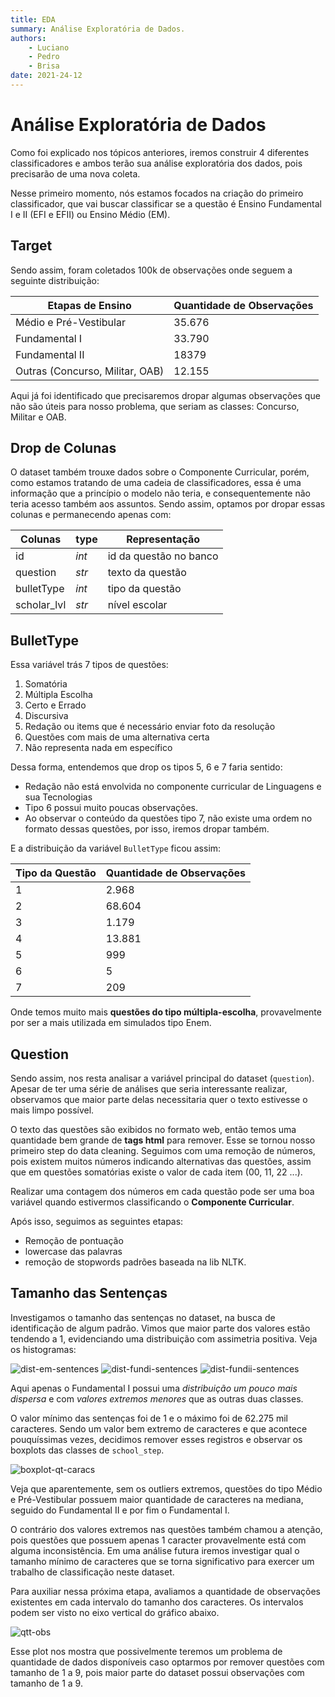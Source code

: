 ```yaml
---
title: EDA
summary: Análise Exploratória de Dados.
authors:
    - Luciano
    - Pedro
    - Brisa
date: 2021-24-12
---
```


# Análise Exploratória de Dados

Como foi explicado nos tópicos anteriores, iremos construir 4 diferentes classificadores e ambos terão sua análise exploratória dos dados, pois precisarão de uma nova coleta. 

Nesse primeiro momento, nós estamos focados na criação do primeiro classificador, que vai buscar classificar se a questão é Ensino Fundamental I e II (EFI e EFII) ou Ensino Médio (EM).


## Target

Sendo assim, foram coletados 100k de observações onde seguem a seguinte distribuição:

| Etapas de Ensino | Quantidade de Observações |
| ---------------- | ------------------------- |
| Médio e Pré-Vestibular | 35.676 |
| Fundamental I | 33.790 |
| Fundamental II | 18379 |
| Outras (Concurso, Militar, OAB) | 12.155 |


Aqui já foi identificado que precisaremos dropar algumas observações que não são úteis para nosso problema, que seriam as classes: Concurso, Militar e OAB.


## Drop de Colunas

O dataset também trouxe dados sobre o Componente Curricular, porém, como estamos tratando de uma cadeia de classificadores, essa é uma informação que a princípio o modelo não teria, e consequentemente não teria acesso também aos assuntos. Sendo assim, optamos por dropar essas colunas e permanecendo apenas com:

| Colunas | type  | Representação |
| ------- | ----- | ------------- |
| id | *int* | id da questão no banco |
| question | *str* | texto da questão |
| bulletType | *int* | tipo da questão |
| scholar_lvl | *str* | nível escolar |


## BulletType

Essa variável trás 7 tipos de questões:

1. Somatória
2. Múltipla Escolha
3. Certo e Errado
4. Discursiva
5. Redação ou items que é necessário enviar foto da resolução
6. Questões com mais de uma alternativa certa
7. Não representa nada em específico

Dessa forma, entendemos que drop os tipos 5, 6 e 7 faria sentido:

- Redação não está envolvida no componente curricular de Linguagens e sua Tecnologias
- Tipo 6 possui muito poucas observações.
- Ao observar o conteúdo da questões tipo 7, não existe uma ordem no formato dessas questões, por isso, iremos dropar também.

E a distribuição da variável `BulletType` ficou assim:

| Tipo da Questão | Quantidade de Observações |
| --------------- | ------------------------- |
| 1 | 2.968 |
| 2 | 68.604 |
| 3 | 1.179 |
| 4 | 13.881 |
| 5 | 999 |
| 6 | 5 |
| 7 | 209 |

Onde temos muito mais **questões do tipo múltipla-escolha**, provavelmente por ser a mais utilizada em simulados tipo Enem. 


## Question

Sendo assim, nos resta analisar a variável principal do dataset (`question`). Apesar de ter uma série de análises que seria interessante realizar, observamos que maior parte delas necessitaria quer o texto estivesse o mais limpo possível. 

O texto das questões são exibidos no formato web, então temos uma quantidade bem grande de **tags html** para remover. Esse se tornou nosso primeiro step do data cleaning. Seguimos com uma remoção de números, pois existem muitos números indicando alternativas das questões, assim que em questões somatórias existe o valor de cada item (00, 11, 22 ...).

Realizar uma contagem dos números em cada questão pode ser uma boa variável quando estivermos classificando o **Componente Curricular**.

Após isso, seguimos as seguintes etapas: 

- Remoção de pontuação
- lowercase das palavras
- remoção de stopwords padrões baseada na lib NLTK.

## Tamanho das Sentenças

Investigamos o tamanho das sentenças no dataset, na busca de identificação de algum padrão. Vimos que maior parte dos valores estão tendendo a 1, evidenciando uma distribuição com assimetria positiva. Veja os histogramas:

![dist-em-sentences](imgs/distr-sent-em.png)
![dist-fundi-sentences](imgs/dist-sent-fundI.png)
![dist-fundii-sentences](imgs/dist-sent-fundII.png)

Aqui apenas o Fundamental I possui uma *distribuição um pouco mais dispersa* e com *valores extremos menores* que as outras duas classes. 

O valor mínimo das sentenças foi de 1 e o máximo foi de 62.275 mil caracteres. Sendo um valor bem extremo de caracteres e que acontece pouquíssimas vezes, decidimos remover esses registros e observar os boxplots das classes de `school_step`.

![boxplot-qt-caracs](imgs/boxplot-qt-caracs.png)

Veja que aparentemente, sem os outliers extremos, questões do tipo Médio e Pré-Vestibular possuem maior quantidade de caracteres na mediana, seguido do Fundamental II e por fim o Fundamental I.

O contrário dos valores extremos nas questões também chamou a atenção, pois questões que possuem apenas 1 caracter provavelmente está com alguma inconsistência. Em uma análise futura iremos investigar qual o tamanho mínimo de caracteres que se torna significativo para exercer um trabalho de classificação neste dataset.

Para auxiliar nessa próxima etapa, avaliamos a quantidade de observações existentes em cada intervalo do tamanho dos caracteres. Os intervalos podem ser visto no eixo vertical do gráfico abaixo.

![qtt-obs](imgs/qtt_obs.png)

Esse plot nos mostra que possivelmente teremos um problema de quantidade de dados disponíveis caso optarmos por remover questões com tamanho de 1 a 9, pois maior parte do dataset possui observações com tamanho de 1 a 9.

